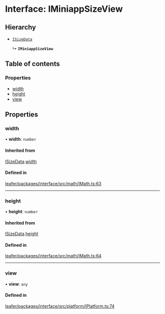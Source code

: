 # Interface: IMiniappSizeView

## Hierarchy

- [`ISizeData`](ISizeData.md)

  ↳ **`IMiniappSizeView`**

## Table of contents

### Properties

- [width](IMiniappSizeView.md#width)
- [height](IMiniappSizeView.md#height)
- [view](IMiniappSizeView.md#view)

## Properties

### width

• **width**: `number`

#### Inherited from

[ISizeData](ISizeData.md).[width](ISizeData.md#width)

#### Defined in

[leafer/packages/interface/src/math/IMath.ts:63](https://github.com/leaferjs/leafer/blob/a165a56/packages/interface/src/math/IMath.ts#L63)

___

### height

• **height**: `number`

#### Inherited from

[ISizeData](ISizeData.md).[height](ISizeData.md#height)

#### Defined in

[leafer/packages/interface/src/math/IMath.ts:64](https://github.com/leaferjs/leafer/blob/a165a56/packages/interface/src/math/IMath.ts#L64)

___

### view

• **view**: `any`

#### Defined in

[leafer/packages/interface/src/platform/IPlatform.ts:74](https://github.com/leaferjs/leafer/blob/a165a56/packages/interface/src/platform/IPlatform.ts#L74)
